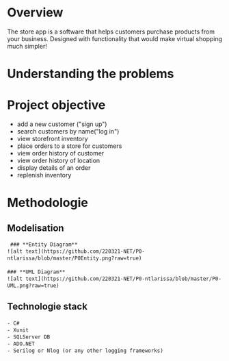 # **Overview**

The store app is a software that helps customers purchase products from your business. Designed with functionality that would make virtual shopping much simpler!

# **Understanding the problems**

# **Project objective**

- add a new customer ("sign up")
- search customers by name("log in")
- view storefront inventory
- place orders to a store for customers
- view order history of customer
- view order history of location
- display details of an order
- replenish inventory

# **Methodologie**


  ## **Modelisation**
  
     ### **Entity Diagram**
    ![alt text](https://github.com/220321-NET/P0-ntlarissa/blob/master/P0Entity.png?raw=true)

    ### **UML Diagram**
    ![alt text](https://github.com/220321-NET/P0-ntlarissa/blob/master/P0-UML.png?raw=true)

  ## **Technologie stack**
    
    - C#
    - Xunit
    - SQLServer DB
    - ADO.NET
    - Serilog or Nlog (or any other logging frameworks)
